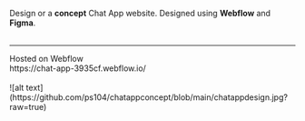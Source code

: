 Design or a **concept** Chat App website.  Designed using **Webflow** and **Figma**.
<br>
<br>
<hr>
Hosted on Webflow
<br>
https://chat-app-3935cf.webflow.io/
<br>
<br>
![alt text](https://github.com/ps104/chatappconcept/blob/main/chatappdesign.jpg?raw=true)

